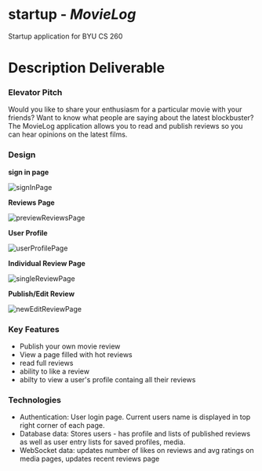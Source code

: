 # startup - ***MovieLog***
Startup application for BYU CS 260

# Description Deliverable

### Elevator Pitch
Would you like to share your enthusiasm for a particular movie with your friends? Want to know what people are saying about the latest blockbuster? The MovieLog application allows you to read and publish reviews so you can hear opinions on the latest films. 

### Design

**sign in page** 

![signInPage](/descimages/signInPage.jpeg)


**Reviews Page**

![previewReviewsPage](/descimages/previewReviewsPage.jpeg)


**User Profile**

![userProfilePage](/descimages/userProfilePage.jpeg)


**Individual Review Page**

![singleReviewPage](/descimages/singleReviewPage.jpeg)


**Publish/Edit Review** 

![newEditReviewPage](/descimages/newEditReviewPage.jpeg)




### Key Features
* Publish your own movie review
* View a page filled with hot reviews
* read full reviews
* ability to like a review
* abilty to view a user's profile containg all their reviews


  

### Technologies
* Authentication: User login page. Current users name is displayed in top right corner of each page.
* Database data: Stores users - has profile and lists of published reviews as well as user entry lists for saved profiles, media.
* WebSocket data: updates number of likes on reviews and avg ratings on media pages, updates recent reviews page
